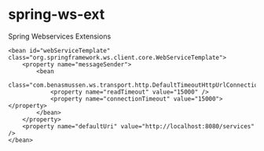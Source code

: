 spring-ws-ext
=============

Spring Webservices Extensions


<beans xmlns="http://www.springframework.org/schema/beans"
  xmlns:xsi="http://www.w3.org/2001/XMLSchema-instance"
	xsi:schemaLocation="http://www.springframework.org/schema/beans http://www.springframework.org/schema/beans/spring-beans.xsd">

	<bean id="webServiceTemplate" class="org.springframework.ws.client.core.WebServiceTemplate">
		<property name="messageSender">
			<bean
				class="com.benasmussen.ws.transport.http.DefaultTimeoutHttpUrlConnectionManager">
				<property name="readTimeout" value="15000" />
				<property name="connectionTimeout" value="15000"></property>
			</bean>
		</property>
		<property name="defaultUri" value="http://localhost:8080/services" />
	</bean>
</beans>
